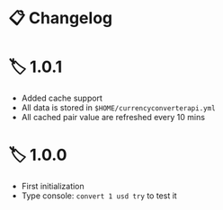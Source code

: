 # 📋 Changelog

# 🏷 1.0.1

- Added cache support
- All data is stored in `$HOME/currencyconverterapi.yml`
- All cached pair value are refreshed every 10 mins

# 🏷 1.0.0

- First initialization
- Type console: `convert 1 usd try` to test it
